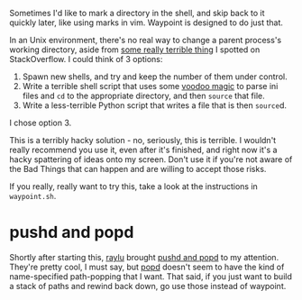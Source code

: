 Sometimes I'd like to mark a directory in the shell, and skip back to it quickly
later, like using marks in vim.  Waypoint is designed to do just that.

In an Unix environment, there's no real way to change a parent process's working
directory, aside from [some really terrible thing][0] I spotted on
StackOverflow.  I could think of 3 options:

1. Spawn new shells, and try and keep the number of them under control.  
2. Write a terrible shell script that uses some [voodoo magic] to parse ini
files and `cd` to the appropriate directory, and then `source` that file.
3. Write a less-terrible Python script that writes a file that is then
`source`d.

I chose option 3.

This is a terribly hacky solution - no, seriously, this is terrible. I wouldn't
really recommend you use it, even after it's finished, and right now it's a
hacky spattering of ideas onto my screen. Don't use it if you're not aware of
the Bad Things that can happen and are willing to accept those risks.

If you really, really want to try this, take a look at the instructions in
`waypoint.sh`.

# pushd and popd

Shortly after starting this, [raylu] brought [pushd and popd] to my attention.
They're pretty cool, I must say, but [popd] doesn't seem to have the kind of
name-specified path-popping that I want. That said, if you just want to build a
stack of paths and rewind back down, go use those instead of waypoint.


[0]: http://stackoverflow.com/questions/2375003/how-do-i-set-the-working-directory-of-the-parent-process/2375174#2375174
[voodoo magic]: http://ajdiaz.wordpress.com/2008/02/09/bash-ini-parser/
[raylu]: https://github.com/raylu
[pushd and popd]: http://en.wikipedia.org/wiki/Pushd_and_popd
[popd]: http://ss64.com/bash/popd.html
